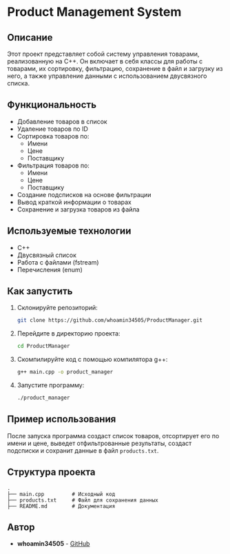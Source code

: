 # Product Management System

## Описание
Этот проект представляет собой систему управления товарами, реализованную на C++. Он включает в себя классы для работы с товарами, их сортировку, фильтрацию, сохранение в файл и загрузку из него, а также управление данными с использованием двусвязного списка.

## Функциональность
- Добавление товаров в список
- Удаление товаров по ID
- Сортировка товаров по:
  - Имени
  - Цене
  - Поставщику
- Фильтрация товаров по:
  - Имени
  - Цене
  - Поставщику
- Создание подсписков на основе фильтрации
- Вывод краткой информации о товарах
- Сохранение и загрузка товаров из файла

## Используемые технологии
- C++
- Двусвязный список
- Работа с файлами (fstream)
- Перечисления (enum)

## Как запустить
1. Склонируйте репозиторий:
   ```bash
   git clone https://github.com/whoamin34505/ProductManager.git
   ```
2. Перейдите в директорию проекта:
   ```bash
   cd ProductManager
   ```
3. Скомпилируйте код с помощью компилятора g++:
   ```bash
   g++ main.cpp -o product_manager
   ```
4. Запустите программу:
   ```bash
   ./product_manager
   ```

## Пример использования
После запуска программа создаст список товаров, отсортирует его по имени и цене, выведет отфильтрованные результаты, создаст подсписки и сохранит данные в файл `products.txt`.

## Структура проекта
```
.
├── main.cpp         # Исходный код
├── products.txt     # Файл для сохранения данных
├── README.md        # Документация
```

## Автор
- **whoamin34505** - [GitHub](https://github.com/whoamin34505)

